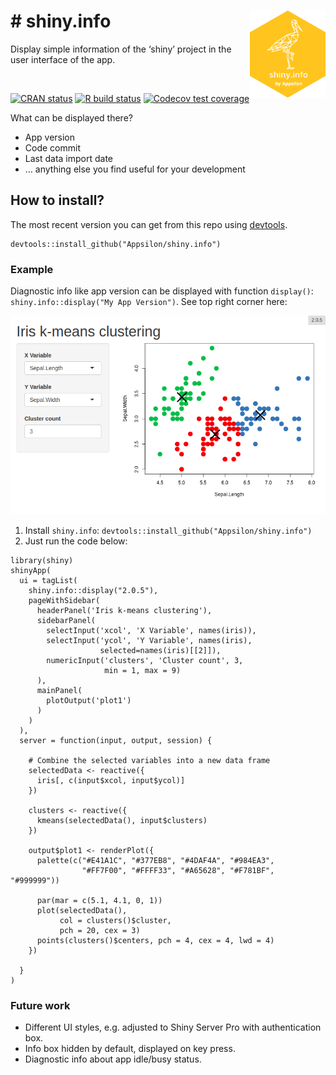 
<link href="http://fonts.googleapis.com/css?family=Maven+Pro:400,700|Inconsolata" rel="stylesheet" type="text/css">
<link href='docs/style.css' rel='stylesheet' type='text/css'>

# \# shiny.info <a href='https://github.com/Appsilon/shiny.info'><img src='inst/assets/README_files/logo.png' align="right" height="139" /></a>

<div class="subheader">

Display simple information of the ‘shiny’ project in the user interface
of the app.

</br>

<!-- badges: start -->

[![CRAN
status](https://www.r-pkg.org/badges/version/shiny.info)](https://cran.r-project.org/package=shiny.info)
[![R build
status](https://github.com/Appsilon/shiny.info/workflows/R-CMD-check/badge.svg)](https://github.com/Appsilon/shiny.info/actions?workflow=R-CMD-check)
[![Codecov test
coverage](https://codecov.io/gh/Appsilon/shiny.info/branch/master/graph/badge.svg)](https://codecov.io/gh/Appsilon/shiny.info?branch=master)
<!-- badges: end -->

<div class="section level2">

What can be displayed there?

  - App version
  - Code commit
  - Last data import date
  - … anything else you find useful for your development

## How to install?

The most recent version you can get from this repo using
[devtools](https://github.com/hadley/devtools).

    devtools::install_github("Appsilon/shiny.info")

### Example

Diagnostic info like app version can be displayed with function
`display()`: `shiny.info::display("My App Version")`. See top right
corner here:

![](inst/assets/README_files/example.png)

1.  Install `shiny.info`:
    `devtools::install_github("Appsilon/shiny.info")`
2.  Just run the code below:

<!-- end list -->

    library(shiny)
    shinyApp(
      ui = tagList(
        shiny.info::display("2.0.5"),
        pageWithSidebar(
          headerPanel('Iris k-means clustering'),
          sidebarPanel(
            selectInput('xcol', 'X Variable', names(iris)),
            selectInput('ycol', 'Y Variable', names(iris),
                        selected=names(iris)[[2]]),
            numericInput('clusters', 'Cluster count', 3,
                         min = 1, max = 9)
          ),
          mainPanel(
            plotOutput('plot1')
          )
        )
      ),
      server = function(input, output, session) {
    
        # Combine the selected variables into a new data frame
        selectedData <- reactive({
          iris[, c(input$xcol, input$ycol)]
        })
    
        clusters <- reactive({
          kmeans(selectedData(), input$clusters)
        })
    
        output$plot1 <- renderPlot({
          palette(c("#E41A1C", "#377EB8", "#4DAF4A", "#984EA3",
                    "#FF7F00", "#FFFF33", "#A65628", "#F781BF", "#999999"))
    
          par(mar = c(5.1, 4.1, 0, 1))
          plot(selectedData(),
               col = clusters()$cluster,
               pch = 20, cex = 3)
          points(clusters()$centers, pch = 4, cex = 4, lwd = 4)
        })
    
      }
    )

### Future work

  - Different UI styles, e.g. adjusted to Shiny Server Pro with
    authentication box.
  - Info box hidden by default, displayed on key press.
  - Diagnostic info about app idle/busy status.

</div>
